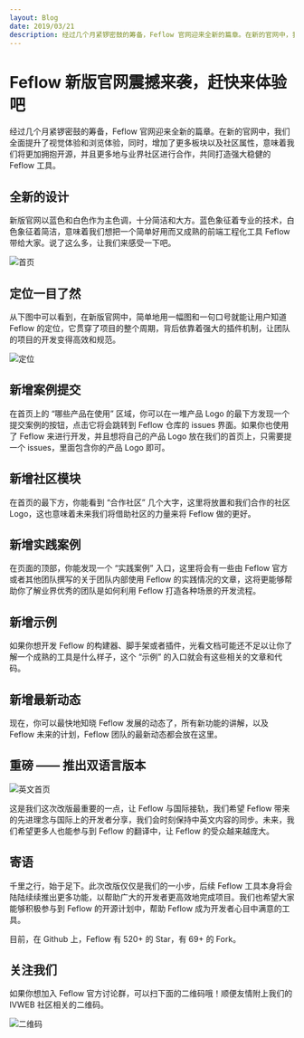 ```yaml
---
layout: Blog
date: 2019/03/21
description: 经过几个月紧锣密鼓的筹备，Feflow 官网迎来全新的篇章。在新的官网中，我们全面提升了视觉体验和浏览体验，同时，增加了更多板块以及社区属性，意味这我们将更加拥抱开源，并且更多地与业界社区进行合作，共同打造强大稳健的 Feflow 工具。
---
```


# Feflow 新版官网震撼来袭，赶快来体验吧

经过几个月紧锣密鼓的筹备，Feflow 官网迎来全新的篇章。在新的官网中，我们全面提升了视觉体验和浏览体验，同时，增加了更多板块以及社区属性，意味着我们将更加拥抱开源，并且更多地与业界社区进行合作，共同打造强大稳健的 Feflow 工具。

## 全新的设计

新版官网以蓝色和白色作为主色调，十分简洁和大方。蓝色象征着专业的技术，白色象征着简洁，意味着我们想把一个简单好用而又成熟的前端工程化工具 Feflow 带给大家。说了这么多，让我们来感受一下吧。

![首页](https://qpic.url.cn/feeds_pic/ajNVdqHZLLCastvapFH1tgFpeJibVbjc8CiaozHNAfbJjlzJic2QAfo8w/)

## 定位一目了然

从下图中可以看到，在新版官网中，简单地用一幅图和一句口号就能让用户知道 Feflow 的定位，它贯穿了项目的整个周期，背后依靠着强大的插件机制，让团队的项目的开发变得高效和规范。

![定位](https://qpic.url.cn/feeds_pic/ajNVdqHZLLDpPRXGyGx0qAcjtUY32GksiadTCy08baEzr8nBWpeQAAA/)

## 新增案例提交

在首页上的 “哪些产品在使用” 区域，你可以在一堆产品 Logo 的最下方发现一个提交案例的按钮，点击它将会跳转到 Feflow 仓库的 issues 界面。如果你也使用了 Feflow 来进行开发，并且想将自己的产品 Logo 放在我们的首页上，只需要提一个 issues，里面包含你的产品 Logo 即可。

## 新增社区模块

在首页的最下方，你能看到 “合作社区” 几个大字，这里将放置和我们合作的社区 Logo，这也意味着未来我们将借助社区的力量来将 Feflow 做的更好。

## 新增实践案例

在页面的顶部，你能发现一个 “实践案例” 入口，这里将会有一些由 Feflow 官方或者其他团队撰写的关于团队内部使用 Feflow 的实践情况的文章，这将更能够帮助你了解业界优秀的团队是如何利用 Feflow 打造各种场景的开发流程。

## 新增示例

如果你想开发 Feflow 的构建器、脚手架或者插件，光看文档可能还不足以让你了解一个成熟的工具是什么样子，这个 “示例” 的入口就会有这些相关的文章和代码。

## 新增最新动态

现在，你可以最快地知晓 Feflow 发展的动态了，所有新功能的讲解，以及 Feflow 未来的计划，Feflow 团队的最新动态都会放在这里。

## 重磅 —— 推出双语言版本

![英文首页](https://qpic.url.cn/feeds_pic/PiajxSqBRaEK8C7Yl9KcQFBKgNqX1HvnOcHrMtYibuQCkwia94pQJ4EHg/)

这是我们这次改版最重要的一点，让 Feflow 与国际接轨，我们希望 Feflow 带来的先进理念与国际上的开发者分享，我们会时刻保持中英文内容的同步。未来，我们希望更多人也能参与到 Feflow 的翻译中，让 Feflow 的受众越来越庞大。

## 寄语

千里之行，始于足下。此次改版仅仅是我们的一小步，后续 Feflow 工具本身将会陆陆续续推出更多功能，以帮助广大的开发者更高效地完成项目。我们也希望大家能够积极参与到 Feflow 的开源计划中，帮助 Feflow 成为开发者心目中满意的工具。

目前，在 Github 上，Feflow 有 520+ 的 Star，有 69+ 的 Fork。

## 关注我们

如果你想加入 Feflow 官方讨论群，可以扫下面的二维码哦！顺便友情附上我们的 IVWEB 社区相关的二维码。


![二维码](https://qpic.url.cn/feeds_pic/ajNVdqHZLLDo9OLxPdd5WT40eArhCPySK0hcI4l1sUkhOPqhicJlXog/)

